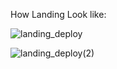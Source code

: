 How Landing Look like:

![landing_deploy](https://github.com/user-attachments/assets/f7e2480d-e45a-440b-912f-2beaea7df301)


![landing_deploy(2)](https://github.com/user-attachments/assets/be2a53b6-ecb3-4958-b50b-e379dd4ce4c4)
